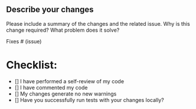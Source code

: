 <!-- You can erase any parts of this template not applicable to your Pull Request -->

## Describe your changes 

Please include a summary of the changes and the related issue. Why is this change required? What problem does it solve? 

Fixes # (issue)

# Checklist: 
- [] I have performed a self-review of my code 
- [] I have commented my code
- [] My changes generate no new warnings 
- [] Have you successfully run tests with your changes locally? 